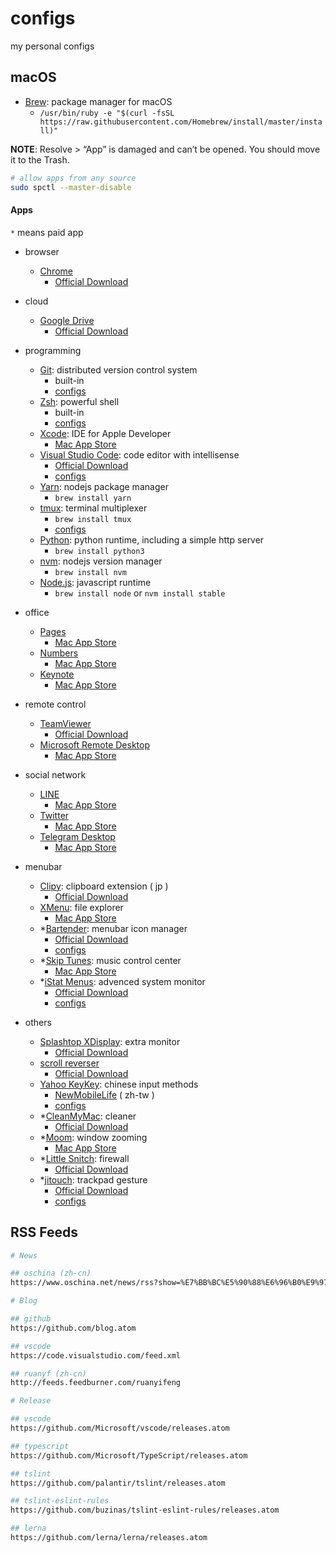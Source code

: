 # configs

my personal configs

## macOS

- [Brew](https://brew.sh/): package manager for macOS
  - `/usr/bin/ruby -e "$(curl -fsSL https://raw.githubusercontent.com/Homebrew/install/master/install)"`

**NOTE**: Resolve > “App” is damaged and can’t be opened. You should move it to the Trash.

  ```sh
  # allow apps from any source
  sudo spctl --master-disable
  ```

#### Apps

`*` means paid app

- browser
  - [Chrome](https://www.google.com.tw/chrome/)
    - [Official Download](https://www.google.com.tw/chrome/browser/desktop/)

- cloud
  - [Google Drive](https://www.google.com/drive/)
    - [Official Download](https://www.google.com/drive/download/)

- programming
  - [Git](https://git-scm.com/): distributed version control system
    - built-in
    - [configs](https://github.com/ikatyang/configs/tree/master/others/git.md)
  - [Zsh](https://www.zsh.org/): powerful shell
    - built-in
    - [configs](https://github.com/ikatyang/configs/tree/master/zsh)
  - [Xcode](https://developer.apple.com/xcode/): IDE for Apple Developer
    - [Mac App Store](https://itunes.apple.com/app/xcode/id497799835)
  - [Visual Studio Code](https://code.visualstudio.com/): code editor with intellisense
    - [Official Download](https://code.visualstudio.com/Download)
    - [configs](https://github.com/ikatyang/configs/tree/master/vscode)
  - [Yarn](https://yarnpkg.com/en/): nodejs package manager
    - `brew install yarn`
  - [tmux](https://tmux.github.io/): terminal multiplexer
    - `brew install tmux`
    - [configs](https://github.com/ikatyang/configs/tree/master/tmux/)
  - [Python](https://www.python.org/): python runtime, including a simple http server
    - `brew install python3`
  - [nvm](https://github.com/creationix/nvm): nodejs version manager
    - `brew install nvm`
  - [Node.js](https://nodejs.org/en/): javascript runtime
    - `brew install node` or `nvm install stable`

- office
  - [Pages](https://www.apple.com/pages/)
    - [Mac App Store](https://itunes.apple.com/app/pages/id409201541)
  - [Numbers](https://www.apple.com/numbers/)
    - [Mac App Store](https://itunes.apple.com/app/numbers/id361304891)
  - [Keynote](https://www.apple.com/keynote/)
    - [Mac App Store](https://itunes.apple.com/app/keynote/id409183694)

- remote control
  - [TeamViewer](https://www.teamviewer.com/)
    - [Official Download](https://www.teamviewer.com/en/download/)
  - [Microsoft Remote Desktop](https://www.microsoft.com/en-us/cloud-platform/desktop-virtualization)
    - [Mac App Store](https://itunes.apple.com/app/microsoft-remote-desktop/id715768417)

- social network
  - [LINE](https://line.me/)
    - [Mac App Store](https://itunes.apple.com/app/line/id539883307)
  - [Twitter](https://twitter.com/)
    - [Mac App Store](https://itunes.apple.com/app/twitter/id409789998)
  - [Telegram Desktop](https://telegram.org/)
    - [Mac App Store](https://itunes.apple.com/app/telegram-desktop/id946399090)

- menubar
  - [Clipy](https://clipy-app.com/): clipboard extension ( jp )
    - [Official Download](https://clipy-app.com/)
  - [XMenu](http://www.devontechnologies.com/products/freeware/): file explorer
    - [Mac App Store](https://itunes.apple.com/app/xmenu/id419332741)
  - *[Bartender](https://www.macbartender.com/): menubar icon manager
    - [Official Download](https://www.macbartender.com/)
    - [configs](https://github.com/ikatyang/configs/tree/master/others/bartender.md)
  - *[Skip Tunes](http://skiptunes.com/): music control center
    - [Mac App Store](https://itunes.apple.com/app/skip-tunes-for-spotify-and-itunes/id499695659)
  - *[iStat Menus](https://bjango.com/mac/istatmenus/): advenced system monitor
    - [Official Download](https://bjango.com/mac/istatmenus/)
    - [configs](https://github.com/ikatyang/configs/tree/master/others/istat-menus.md)

- others
  - [Splashtop XDisplay](https://www.splashtop.com/wiredxdisplay): extra monitor
    - [Official Download](https://www.splashtop.com/wiredxdisplay)
  - [scroll reverser](https://pilotmoon.com/scrollreverser/)
    - [Official Download](https://pilotmoon.com/scrollreverser/)
  - [Yahoo KeyKey](https://github.com/yahoo/KeyKey): chinese input methods
    - [NewMobileLife](https://www.newmobilelife.com/2016/09/21/macos-sierra-install-yahoo-input-method-download/) ( zh-tw )
    - [configs](https://github.com/ikatyang/configs/tree/master/yahoo-keykey/)
  - *[CleanMyMac](https://cleanmymac.com/): cleaner
    - [Official Download](https://cleanmymac.com/)
  - *[Moom](https://manytricks.com/moom): window zooming
    - [Mac App Store](https://itunes.apple.com/app/moom/id419330170)
  - *[Little Snitch](https://www.obdev.at/products/littlesnitch/index.html): firewall
    - [Official Download](https://www.obdev.at/products/littlesnitch/index.html)
  - *[jitouch](https://www.jitouch.com/): trackpad gesture
    - [Official Download](https://www.jitouch.com/)
    - [configs](https://github.com/ikatyang/configs/tree/master/others/jitouch.md)

## RSS Feeds

```sh
# News

## oschina (zh-cn)
https://www.oschina.net/news/rss?show=%E7%BB%BC%E5%90%88%E6%96%B0%E9%97%BB

# Blog

## github
https://github.com/blog.atom

## vscode
https://code.visualstudio.com/feed.xml

## ruanyf (zh-cn)
http://feeds.feedburner.com/ruanyifeng

# Release

## vscode
https://github.com/Microsoft/vscode/releases.atom

## typescript
https://github.com/Microsoft/TypeScript/releases.atom

## tslint
https://github.com/palantir/tslint/releases.atom

## tslint-eslint-rules
https://github.com/buzinas/tslint-eslint-rules/releases.atom

## lerna
https://github.com/lerna/lerna/releases.atom
```
